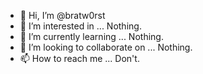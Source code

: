 - 👋 Hi, I’m @bratw0rst
- 👀 I’m interested in ... Nothing.
- 🌱 I’m currently learning ... Nothing.
- 💞️ I’m looking to collaborate on ... Nothing.
- 📫 How to reach me ... Don't.

<!---
bratw0rst/bratw0rst is a ✨ special ✨ repository because its `README.md` (this file) appears on your GitHub profile.
You can click the Preview link to take a look at your changes.
--->
